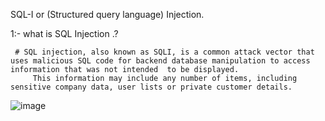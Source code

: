 SQL-I or (Structured query language) Injection.

1:- what is SQL Injection .?
     
     # SQL injection, also known as SQLI, is a common attack vector that uses malicious SQL code for backend database manipulation to access information that was not intended  to be displayed.
         This information may include any number of items, including sensitive company data, user lists or private customer details.
  ![image](https://user-images.githubusercontent.com/80889609/157209037-e92598ba-9b54-4cba-a298-dd8d8fd12e3a.png)
       

  
